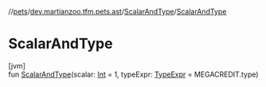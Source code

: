 //[pets](../../../index.md)/[dev.martianzoo.tfm.pets.ast](../index.md)/[ScalarAndType](index.md)/[ScalarAndType](-scalar-and-type.md)

# ScalarAndType

[jvm]\
fun [ScalarAndType](-scalar-and-type.md)(scalar: [Int](https://kotlinlang.org/api/latest/jvm/stdlib/kotlin/-int/index.html) = 1, typeExpr: [TypeExpr](../-type-expr/index.md) = MEGACREDIT.type)
